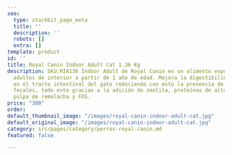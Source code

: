 ```yaml
---
seo:
  type: stackbit_page_meta
  title: ''
  description: ''
  robots: []
  extra: []
template: product
id: ''
title: Royal Canin Indoor Adult Cat 1.36 Kg
description: SKU:RIA136 Indoor Adult de Royal Canin es un alimento especial para gatos
  adultos de interior a partir de 1 año de edad. Mejora la digestibilidad del alimento
  en el tracto intestinal del gato reduciendo con esto la presencia de malos olores
  fecales, todo esto gracias a la adición de zeolita, proteínas de alta digestión,
  pulpa de remolacha y FOS.
price: "300"
order: 
default_thumbnail_image: "/images/royal-canin-indoor-adult-cat.jpg"
default_original_image: "/images/royal-canin-indoor-adult-cat.jpg"
category: src/pages/category/perros-royal-canin.md
featured: false

---
```

